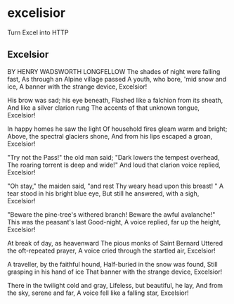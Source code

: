 # excelisior
Turn Excel into HTTP


## Excelsior
BY HENRY WADSWORTH LONGFELLOW
The shades of night were falling fast,
As through an Alpine village passed
A youth, who bore, 'mid snow and ice,
A banner with the strange device,
      Excelsior!

His brow was sad; his eye beneath,
Flashed like a falchion from its sheath,
And like a silver clarion rung
The accents of that unknown tongue,
      Excelsior!

In happy homes he saw the light
Of household fires gleam warm and bright;
Above, the spectral glaciers shone,
And from his lips escaped a groan,
      Excelsior!

"Try not the Pass!" the old man said;
"Dark lowers the tempest overhead,
The roaring torrent is deep and wide!"
And loud that clarion voice replied,
      Excelsior!

"Oh stay," the maiden said, "and rest
Thy weary head upon this breast! "
A tear stood in his bright blue eye,
But still he answered, with a sigh,
      Excelsior!

"Beware the pine-tree's withered branch!
Beware the awful avalanche!"
This was the peasant's last Good-night,
A voice replied, far up the height,
      Excelsior!

At break of day, as heavenward
The pious monks of Saint Bernard
Uttered the oft-repeated prayer,
A voice cried through the startled air,
      Excelsior!

A traveller, by the faithful hound,
Half-buried in the snow was found,
Still grasping in his hand of ice
That banner with the strange device,
      Excelsior!

There in the twilight cold and gray,
Lifeless, but beautiful, he lay,
And from the sky, serene and far,
A voice fell like a falling star,
      Excelsior!
